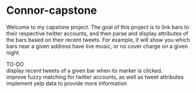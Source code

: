 # Connor-capstone

Welcome to my capstone project. The goal of this project is to link bars to their respective twitter accounts, and then parse and display attributes of the bars based on their recent tweets. For example, it will show you which bars near a given address have live music, or no cover charge on a given night.

TO-DO<br>
display recent tweets of a given bar when its marker is clicked.<br>
improve fuzzy matching for twitter accounts, as well as tweet attributes<br>
implement yelp data to provide more information<br>
